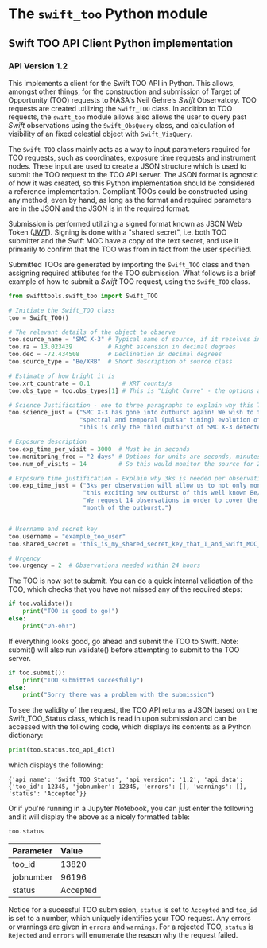 # The `swift_too` Python module

## Swift TOO API Client Python implementation

### API Version 1.2

This implements a client for the Swift TOO API in Python. This allows, amongst other things, for the construction and submission of Target of Opportunity (TOO) requests to NASA's Neil Gehrels *Swift* Observatory. TOO requests are created utilizing the `Swift_TOO` class. In addition to TOO requests, the `swift_too` module allows also allows the user to query past *Swift* observations using the `Swift_ObsQuery` class, and calculation of visibility of an fixed celestial object with `Swift_VisQuery`.

The `Swift_TOO` class mainly acts as a way to input parameters required for TOO requests, such as coordinates, exposure time requests and instrument nodes. These input are used to create a JSON structure which is used to submit the TOO request to the TOO API server. The JSON format is agnostic of how it was created, so this Python implementation should be considered a reference implementation. Compliant TOOs could be constructed using any method, even by hand, as long as the format and required parameters are in the JSON and the JSON is in the required format.

Submission is performed utilizing a signed format known as JSON Web Token ([JWT](http://jwt.io)). Signing is done with a "shared secret", i.e. both TOO submitter and the Swift MOC have a copy of the text secret, and use it primarily to confirm that the TOO was from in fact from the user specified.

Submitted TOOs are generated by importing the `Swift_TOO` class and then assigning required attibutes for the TOO submission. What follows is a brief example of how to submit a *Swift* TOO request, using the `Swift_TOO` class.

```python
from swifttools.swift_too import Swift_TOO

# Initiate the Swift_TOO class
too = Swift_TOO()

# The relevant details of the object to observe
too.source_name = "SMC X-3" # Typical name of source, if it resolves in Simbad, all the better
too.ra = 13.023439          # Right ascension in decimal degrees
too.dec = -72.434508        # Declination in decimal degrees
too.source_type = "Be/XRB"  # Short description of source class

# Estimate of how bright it is
too.xrt_countrate = 0.1         # XRT counts/s
too.obs_type = too.obs_types[1] # This is "Light Curve" - the options are:["Spectroscopy","Light Curve","Position","Timing"]

# Science Justification - one to three paragraphs to explain why this TOO request should be accepted
too.science_just = ("SMC X-3 has gone into outburst again! We wish to track the flux, "
                    "spectral and temporal (pulsar timing) evolution of this outburst. "
                    "This is only the third outburst of SMC X-3 detected since 1980. ")

# Exposure description
too.exp_time_per_visit = 3000  # Must be in seconds
too.monitoring_freq = "2 days" # Options for units are seconds, minutes, hours, days, weeks, orbit
too.num_of_visits = 14         # So this would monitor the source for 28 days.

# Exposure time justification - Explain why 3ks is needed per observation.
too.exp_time_just = ("3ks per observation will allow us to not only monitor "
                     "this exciting new outburst of this well known Be/XRB. "
                     "We request 14 observations in order to cover the first "
                     "month of the outburst.")


# Username and secret key
too.username = "example_too_user"
too.shared_secret = 'this_is_my_shared_secret_key_that_I_and_Swift_MOC_have'

# Urgency
too.urgency = 2  # Observations needed within 24 hours
```

The TOO is now set to submit. You can do a quick internal validation of the TOO, which checks that you have not missed any of the required steps:

```python
if too.validate():
    print("TOO is good to go!")
else:
    print("Uh-oh!")
```

If everything looks good, go ahead and submit the TOO to Swift. Note: submit() will also run validate() before attempting to submit to the TOO server.

```python
if too.submit():
    print("TOO submitted succesfully")
else:
    print("Sorry there was a problem with the submission")
```

To see the validity of the request, the TOO API returns a JSON based on the Swift_TOO_Status class, which is read in upon submission and can be accessed with the following code, which displays its contents as a Python dictionary:

```python
print(too.status.too_api_dict)
```

which displays the following:

```
{'api_name': 'Swift_TOO_Status', 'api_version': '1.2', 'api_data': {'too_id': 12345, 'jobnumber': 12345, 'errors': [], 'warnings': [], 'status': 'Accepted'}}
```

Or if you're running in a Jupyter Notebook, you can just enter the following and it will display the above as a nicely formatted table:

```python
too.status
```

<table><thead><th style='text-align: left;'>Parameter</th><th style='text-align: left;'>Value</th></thead><tr><td style='text-align: left;'>too_id</td><td style='text-align: left;'>13820</td></tr><tr><td style='text-align: left;'>jobnumber</td><td style='text-align: left;'>96196</td></tr><tr><td style='text-align: left;'>status</td><td style='text-align: left;'>Accepted</td></tr></table>

Notice for a sucessful TOO submission, `status` is set to `Accepted` and `too_id` is set to a number, which uniquely identifies your TOO request. Any errors or warnings are given in `errors` and `warnings`. For a rejected TOO, `status` is `Rejected` and `errors` will enumerate the reason why the request failed.
